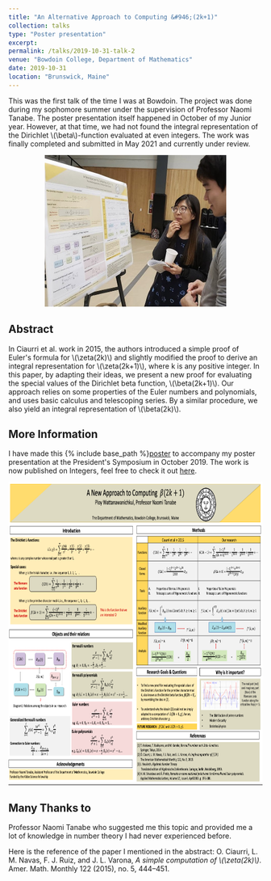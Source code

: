 ```yaml
---
title: "An Alternative Approach to Computing &#946;(2k+1)"
collection: talks
type: "Poster presentation"
excerpt: 
permalink: /talks/2019-10-31-talk-2
venue: "Bowdoin College, Department of Mathematics"
date: 2019-10-31
location: "Brunswick, Maine"
---
```


This was the first talk of the time I was at Bowdoin. The project was done during my sophomore summer under the supervision of Professor Naomi Tanabe. The poster presentation itself happened in October of my Junior year. However, at that time, we had not found the integral representation of the Dirichlet \\(\beta\\)-function evaluated at even integers. The work was finally completed and submitted in May 2021 and currently under review. 

<p align="center">
  <img width="360" height="300" src="/images/poster2.jpg">
</p>

**Abstract**
------

In Ciaurri et al. work in 2015, the authors introduced a simple proof of Euler's formula for \\(\zeta(2k)\\) and slightly modified the proof to derive an integral representation for \\(\zeta(2k+1)\\), where k is any positive integer. In this paper, by adapting their ideas, we present a new proof for evaluating the special values of the Dirichlet beta function, \\(\beta(2k+1)\\). Our approach relies on some properties of the Euler numbers and polynomials, and uses basic calculus and telescoping series. By a similar procedure, we also yield an integral representation of \\(\beta(2k)\\). 

**More Information**
------

I have made this {% include base_path %}[poster](http://ploynawapan.github.io/files/Poster_new_ed.pdf) to accompany my poster presentation at the President's Symposium in October 2019. The work is now published on Integers, feel free to check it out [here](http://math.colgate.edu/~integers/x72/x72.pdf).

<p align="center">
  <img width="800" height="600" src="/images/poster.png">
</p>

**Many Thanks to**
------
Professor Naomi Tanabe who suggested me this topic and provided me a lot of knowledge in number theory I had never experienced before.

Here is the reference of the paper I mentioned in the abstract: 
O. Ciaurri, L. M. Navas, F. J. Ruiz, and J. L. Varona, *A simple computation of \\(\zeta(2k)\\)*. Amer. Math. Monthly 122 (2015), no. 5, 444–451.
